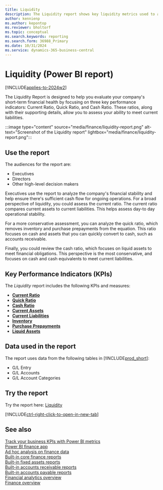 ```yaml
---
title: Liquidity
description: The Liquidity report shows key liquidity metrics used to analyze an organization's ability to meet current liabilities.
author: kennienp
ms.author: kepontop
ms.reviewer: bholtorf
ms.topic: conceptual
ms.search.keywords: reporting
ms.search.form: 36988_Primary
ms.date: 10/31/2024
ms.service: dynamics-365-business-central
---
```


# Liquidity (Power BI report)

[!INCLUDE[applies-to-2024w2](includes/applies-to-2024w2.md)]

The Liquidity Report is designed to help you evaluate your company's short-term financial health by focusing on three key performance indicators: Current Ratio, Quick Ratio, and Cash Ratio. These ratios, along with their supporting details, allow you to assess your ability to meet current liabilities.

:::image type="content" source="media/finance/liquidity-report.png" alt-text="Screenshot of the Liquidity report" lightbox="media/finance/liquidity-report.png":::

## Use the report

The audiences for the report are:

- Executives
- Directors
- Other high-level decision makers

Executives use the report to analyze the company's financial stability and help ensure there's sufficient cash flow for ongoing operations. For a broad perspective of liquidity, you could assess the current ratio. The current ratio compares current assets to current liabilities. This helps assess day-to day operational stability.

For a more conservative assessment, you can analyze the quick ratio, which removes inventory and purchase prepayments from the equation. This ratio focuses on cash and assets that you can quickly convert to cash, such as accounts receivable.  

Finally, you could review the cash ratio, which focuses on liquid assets to meet financial obligations. This perspective is the most conservative, and focuses on cash and cash equivalents to meet current liabilities.

## Key Performance Indicators (KPIs)

The *Liquidity* report includes the following KPIs and measures: 

- [**Current Ratio**](finance-powerbi-kpis.md#current-ratio)
- [**Quick Ratio**](finance-powerbi-kpis.md#quick-ratio)
- [**Cash Ratio**](finance-powerbi-kpis.md#cash-ratio)
- [**Current Assets**](finance-powerbi-kpis.md#current-assets)
- [**Current Liabilities**](finance-powerbi-kpis.md#current-liabilities)
- [**Inventory**](finance-powerbi-kpis.md#inventory)
- [**Purchase Prepayments**](finance-powerbi-kpis.md#purchase-prepayments)
- [**Liquid Assets**](finance-powerbi-kpis.md#liquid-assets)


## Data used in the report

The report uses data from the following tables in [!INCLUDE[prod_short](includes/prod_short.md)]:

- G/L Entry
- G/L Accounts
- G/L Account Categories

## Try the report

Try the report here: [Liquidity](https://businesscentral.dynamics.com?page=36988)

[!INCLUDE[ctrl-right-click-to-open-in-new-tab](includes/ctrl-right-click-to-open-in-new-tab.md)]

## See also

[Track your business KPIs with Power BI metrics](track-kpis-with-power-bi-metrics.md)  
[Power BI finance app](finance-powerbi-app.md)  
[Ad hoc analysis on finance data](ad-hoc-analysis-finance.md)  
[Built-in core finance reports](finance-reports.md)  
[Built-in fixed assets reports](fa-reports.md)  
[Built-in accounts receivable reports](receivables-reports.md)  
[Built-in accounts payable reports](payables-reports.md)  
[Financial analytics overview](bi.md)  
[Finance overview](finance.md)